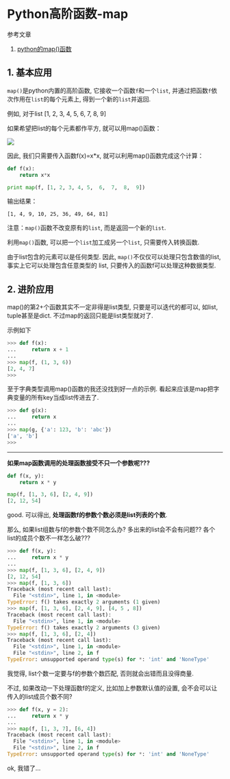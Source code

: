 # Python高阶函数-map

参考文章

1. [python的map()函数](http://www.cnblogs.com/XXCXY/p/5180237.html)

## 1. 基本应用

`map()`是python内置的高阶函数, 它接收一个函数`f`和一个`list`, 并通过把函数`f`依次作用在`list`的每个元素上, 得到一个新的`list`并返回. 

例如, 对于list [1, 2, 3, 4, 5, 6, 7, 8, 9]

如果希望把list的每个元素都作平方, 就可以用map()函数：

![](https://gitee.com/generals-space/gitimg/raw/master/3273034c16996f965ba8ca5cd273fffb.jpg)

因此, 我们只需要传入函数f(x)=x*x, 就可以利用map()函数完成这个计算：

```py
def f(x):
    return x*x

print map(f, [1, 2, 3, 4, 5,  6,  7,  8,  9])
```

输出结果：

```
[1, 4, 9, 10, 25, 36, 49, 64, 81]
```

注意：`map()`函数不改变原有的`list`, 而是返回一个新的`list`. 

利用`map()`函数, 可以把一个`list`加工成另一个`list`, 只需要传入转换函数. 

由于list包含的元素可以是任何类型. 因此, `map()`不仅仅可以处理只包含数值的list, 事实上它可以处理包含任意类型的 list, 只要传入的函数f可以处理这种数据类型. 

## 2. 进阶应用

map()的第2+个函数其实不一定非得是list类型, 只要是可以迭代的都可以, 如list, tuple甚至是dict. 不过map的返回只能是list类型就对了.

示例如下


```py
>>> def f(x):
...     return x + 1
... 
>>> map(f, (1, 3, 6))
[2, 4, 7]
>>> 
```

至于字典类型调用map()函数的我还没找到好一点的示例. 看起来应该是map把字典变量的所有key当成list传进去了.

```py
>>> def g(x):
...     return x
... 
>>> map(g, {'a': 123, 'b': 'abc'})
['a', 'b']
>>> 
```

------

**如果map函数调用的处理函数接受不只一个参数呢???**

```py
def f(x, y):
    return x * y

map(f, [1, 3, 6], [2, 4, 9])
[2, 12, 54]
```

good. 可以得出, **处理函数f的参数个数必须是list列表的个数**.

那么, 如果list组数与f的参数个数不同怎么办? 多出来的list会不会有问题?? 各个list的成员个数不一样怎么破???

```py
>>> def f(x, y):
...     return x * y
... 
>>> map(f, [1, 3, 6], [2, 4, 9])
[2, 12, 54]
>>> map(f, [1, 3, 6])
Traceback (most recent call last):
  File "<stdin>", line 1, in <module>
TypeError: f() takes exactly 2 arguments (1 given)
>>> map(f, [1, 3, 6], [2, 4, 9], [4, 5 , 8])
Traceback (most recent call last):
  File "<stdin>", line 1, in <module>
TypeError: f() takes exactly 2 arguments (3 given)
>>> map(f, [1, 3, 6], [2, 4])
Traceback (most recent call last):
  File "<stdin>", line 1, in <module>
  File "<stdin>", line 2, in f
TypeError: unsupported operand type(s) for *: 'int' and 'NoneType'
```

我觉得, list个数一定要与f的参数个数匹配, 否则就会出错而且没得商量.

不过, 如果改动一下处理函数f的定义, 比如加上参数默认值的设置, 会不会可以让传入的list成员个数不同? 

```py
>>> def f(x, y = 2):
...     return x * y
... 
>>> map(f, [1, 3, 7], [6, 4])
Traceback (most recent call last):
  File "<stdin>", line 1, in <module>
  File "<stdin>", line 2, in f
TypeError: unsupported operand type(s) for *: 'int' and 'NoneType'
```

ok, 我错了...